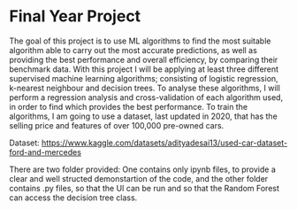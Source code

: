 # Final Year Project

The goal of this project is to use ML algorithms 
to find the most suitable algorithm able to carry 
out the most accurate predictions, as well as providing 
the best performance and overall efficiency, by comparing 
their benchmark data. With this project I will be applying at 
least three different supervised machine learning algorithms; 
consisting of logistic regression, k-nearest neighbour and 
decision trees. To analyse these algorithms, I will perform a 
regression analysis and cross-validation of each algorithm used, 
in order to find which provides the best performance. To train 
the algorithms, I am going to use a dataset, last updated in 
2020, that has the selling price and features of over 100,000 
pre-owned cars. 

Dataset: https://www.kaggle.com/datasets/adityadesai13/used-car-dataset-ford-and-mercedes

There are two folder provided: One contains only ipynb files, to provide a clear and well structed demonstartion of the code, and the other folder contains .py files, so that the UI can be run and so that the Random Forest can access the decision tree class.